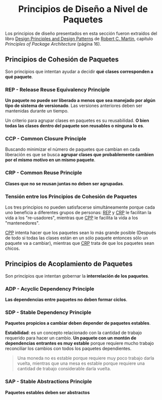 <h1 align="center">Principios de Diseño a Nivel de Paquetes</h1>

Los principios de diseño presentados en esta sección fueron extraídos del libro [Design Principles and Design Patterns](https://aulas.ort.edu.uy/pluginfile.php/206903/course/section/37747/Principles_and_Patterns.pdf) de [Robert C. Martin](https://en.wikipedia.org/wiki/Robert_Cecil_Martin), capítulo 
*Principles of Package Architecture* (página 16).

## Principios de Cohesión de Paquetes

Son principios que intentan ayudar a decidir **qué clases corresponden a qué paquete**.

### REP - Release Reuse Equivalency Principle

**Un paquete no puede ser liberado a menos que sea manejado por algún tipo de sistema de versionado**. Las versiones anteriores deben ser mantenidas durante un tiempo.

Un criterio para agrupar clases en paquetes es su reusabilidad. **O bien todas las clases dentro del paquete son reusables o ninguna lo es**.

### CCP - Common Closure Principle

Buscando minimizar el número de paquetes que cambian en cada liberación es que se busca **agrupar clases que probablemente cambien por el mismo motivo en un mismo paquete**.

### CRP - Common Reuse Principle

**Clases que no se reusan juntas no deben ser agrupadas**.

### Tensión entre los Principios de Cohesión de Paquetes

Los tres principios no pueden satisfacerse simultáneamente porque cada uno beneficia a diferentes grupos de personas: [REP](#rep-release-reuse-equivalency-principle) y [CRP](#crp-common-reuse-principle) le facilitan la vida a los "re-usadores", mientras que [CPP](ccp-common-closure-principle) le facilita la vida a los "mantenedores".

[CPP](ccp-common-closure-principle) intenta hacer que los paquetes sean lo más grande posible (Después de todo si todas las clases están en un sólo paquete entonces sólo un paquete va a cambiar), mientras que [CRP](#crp-common-reuse-principle) trata de que los paquetes sean chicos.

## Principios de Acoplamiento de Paquetes

Son principios que intentan gobernar la **interrelación de los paquetes**.

### ADP - Acyclic Dependency Principle

**Las dependencias entre paquetes no deben formar ciclos**.

### SDP - Stable Dependency Principle

**Paquetes propicios a cambiar deben depender de paquetes estables**. 

**Estabilidad**: es un concepto relacionado con la cantidad de trabajo requerido para hacer un cambio. **Un paquete con un montón de dependencias entrantes es muy estable** porque requiere mucho trabajo reconciliar los cambios con todos los paquetes dependientes.

> Una moneda no es estable porque requiere muy poco trabajo darla vuelta, mientras que una mesa es estable porque requiere una cantidad de trabajo considerable darla vuelta.

### SAP - Stable Abstractions Principle

**Paquetes estables deben ser abstractos**